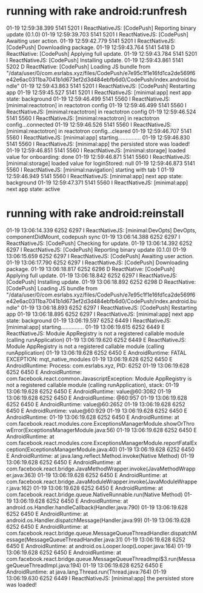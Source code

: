 # running with rake android:runfresh

01-19 12:59:38.399  5141  5201 I ReactNativeJS: [CodePush] Reporting binary update (0.1.0)
01-19 12:59:39.703  5141  5201 I ReactNativeJS: [CodePush] Awaiting user action.
01-19 12:59:42.779  5141  5201 I ReactNativeJS: [CodePush] Downloading package.
01-19 12:59:43.764  5141  5418 D ReactNative: [CodePush] Applying full update.
01-19 12:59:43.784  5141  5201 I ReactNativeJS: [CodePush] Installing update.
01-19 12:59:43.861  5141  5202 D ReactNative: [CodePush] Loading JS bundle from "/data/user/0/com.esrlabs.xyz/files/CodePush/e7e95c1f1e16fd1ca2de569f6e42e6ac0311ba7041b1d673ef2d3d484ebfb6d0/CodePush/index.android.bundle"
01-19 12:59:43.863  5141  5201 I ReactNativeJS: [CodePush] Restarting app
01-19 12:59:45.527  5141  5201 I ReactNativeJS: [minimal:app] next app state: background
01-19 12:59:46.499  5141  5560 I ReactNativeJS: [minimal:reactotron] in reactotron config
01-19 12:59:46.499  5141  5560 I ReactNativeJS: [minimal:reactotron] in reactotron config
01-19 12:59:46.524  5141  5560 I ReactNativeJS: [minimal:reactotron] in reactotron config...connected
01-19 12:59:46.526  5141  5560 I ReactNativeJS: [minimal:reactotron] in reactotron config...cleared
01-19 12:59:46.707  5141  5560 I ReactNativeJS: [minimal:app] starting...............
01-19 12:59:46.830  5141  5560 I ReactNativeJS: [minimal:app] the persisted store was loaded!
01-19 12:59:46.851  5141  5560 I ReactNativeJS: [minimal:storage] loaded value for onboarding: done
01-19 12:59:46.871  5141  5560 I ReactNativeJS: [minimal:storage] loaded value for loginStored: null
01-19 12:59:46.873  5141  5560 I ReactNativeJS: [minimal:navigation] starting with tab 1
01-19 12:59:46.949  5141  5560 I ReactNativeJS: [minimal:app] next app state: background
01-19 12:59:47.371  5141  5560 I ReactNativeJS: [minimal:app] next app state: active


# running with rake android:reinstall

01-19 13:06:14.339  6252  6297 I ReactNativeJS: [minimal:DevOpts] DevOpts, componentDidMount, codepush sync
01-19 13:06:14.388  6252  6297 I ReactNativeJS: [CodePush] Checking for update.
01-19 13:06:14.392  6252  6297 I ReactNativeJS: [CodePush] Reporting binary update (0.1.0)
01-19 13:06:15.659  6252  6297 I ReactNativeJS: [CodePush] Awaiting user action.
01-19 13:06:17.790  6252  6297 I ReactNativeJS: [CodePush] Downloading package.
01-19 13:06:18.817  6252  6296 D ReactNative: [CodePush] Applying full update.
01-19 13:06:18.842  6252  6297 I ReactNativeJS: [CodePush] Installing update.
01-19 13:06:18.892  6252  6298 D ReactNative: [CodePush] Loading JS bundle from "/data/user/0/com.esrlabs.xyz/files/CodePush/e7e95c1f1e16fd1ca2de569f6e42e6ac0311ba7041b1d673ef2d3d484ebfb6d0/CodePush/index.android.bundle"
01-19 13:06:18.893  6252  6297 I ReactNativeJS: [CodePush] Restarting app
01-19 13:06:18.895  6252  6297 I ReactNativeJS: [minimal:app] next app state: background
01-19 13:06:19.597  6252  6449 I ReactNativeJS: [minimal:app] starting...............
01-19 13:06:19.615  6252  6449 E ReactNativeJS: Module AppRegistry is not a registered callable module (calling runApplication)
01-19 13:06:19.620  6252  6449 E ReactNativeJS: Module AppRegistry is not a registered callable module (calling runApplication)
01-19 13:06:19.628  6252  6450 E AndroidRuntime: FATAL EXCEPTION: mqt_native_modules
01-19 13:06:19.628  6252  6450 E AndroidRuntime: Process: com.esrlabs.xyz, PID: 6252
01-19 13:06:19.628  6252  6450 E AndroidRuntime: com.facebook.react.common.JavascriptException: Module AppRegistry is not a registered callable module (calling runApplication), stack:
01-19 13:06:19.628  6252  6450 E AndroidRuntime: value@60:3082
01-19 13:06:19.628  6252  6450 E AndroidRuntime: <unknown>@60:957
01-19 13:06:19.628  6252  6450 E AndroidRuntime: value@60:2652
01-19 13:06:19.628  6252  6450 E AndroidRuntime: value@60:929
01-19 13:06:19.628  6252  6450 E AndroidRuntime:
01-19 13:06:19.628  6252  6450 E AndroidRuntime:  at com.facebook.react.modules.core.ExceptionsManagerModule.showOrThrowError(ExceptionsManagerModule.java:56)
01-19 13:06:19.628  6252  6450 E AndroidRuntime:  at com.facebook.react.modules.core.ExceptionsManagerModule.reportFatalException(ExceptionsManagerModule.java:40)
01-19 13:06:19.628  6252  6450 E AndroidRuntime:  at java.lang.reflect.Method.invoke(Native Method)
01-19 13:06:19.628  6252  6450 E AndroidRuntime:  at com.facebook.react.bridge.JavaMethodWrapper.invoke(JavaMethodWrapper.java:363)
01-19 13:06:19.628  6252  6450 E AndroidRuntime:  at com.facebook.react.bridge.JavaModuleWrapper.invoke(JavaModuleWrapper.java:162)
01-19 13:06:19.628  6252  6450 E AndroidRuntime:  at com.facebook.react.bridge.queue.NativeRunnable.run(Native Method)
01-19 13:06:19.628  6252  6450 E AndroidRuntime:  at android.os.Handler.handleCallback(Handler.java:790)
01-19 13:06:19.628  6252  6450 E AndroidRuntime:  at android.os.Handler.dispatchMessage(Handler.java:99)
01-19 13:06:19.628  6252  6450 E AndroidRuntime:  at com.facebook.react.bridge.queue.MessageQueueThreadHandler.dispatchMessage(MessageQueueThreadHandler.java:31)
01-19 13:06:19.628  6252  6450 E AndroidRuntime:  at android.os.Looper.loop(Looper.java:164)
01-19 13:06:19.628  6252  6450 E AndroidRuntime:  at com.facebook.react.bridge.queue.MessageQueueThreadImpl$3.run(MessageQueueThreadImpl.java:194)
01-19 13:06:19.628  6252  6450 E AndroidRuntime:  at java.lang.Thread.run(Thread.java:764)
01-19 13:06:19.630  6252  6449 I ReactNativeJS: [minimal:app] the persisted store was loaded!
